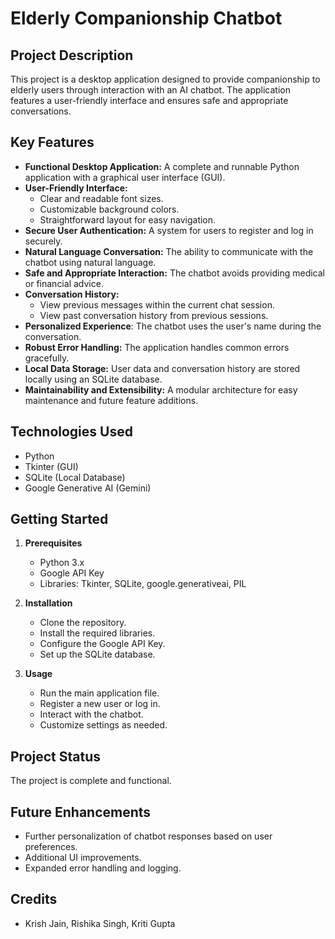 # Elderly Companionship Chatbot

## Project Description

This project is a desktop application designed to provide companionship to elderly users through interaction with an AI chatbot. The application features a user-friendly interface and ensures safe and appropriate conversations.

## Key Features

* **Functional Desktop Application:** A complete and runnable Python application with a graphical user interface (GUI).
* **User-Friendly Interface:**
    * Clear and readable font sizes.
    * Customizable background colors.
    * Straightforward layout for easy navigation.
* **Secure User Authentication:** A system for users to register and log in securely.
* **Natural Language Conversation:** The ability to communicate with the chatbot using natural language.
* **Safe and Appropriate Interaction:** The chatbot avoids providing medical or financial advice.
* **Conversation History:**
    * View previous messages within the current chat session.
    * View past conversation history from previous sessions.
* **Personalized Experience**: The chatbot uses the user's name during the conversation.
* **Robust Error Handling:** The application handles common errors gracefully.
* **Local Data Storage:** User data and conversation history are stored locally using an SQLite database.
* **Maintainability and Extensibility:** A modular architecture for easy maintenance and future feature additions.

## Technologies Used

* Python
* Tkinter (GUI)
* SQLite (Local Database)
* Google Generative AI (Gemini)

## Getting Started

1.  **Prerequisites**
    * Python 3.x
    * Google API Key
    * Libraries:  Tkinter, SQLite, google.generativeai, PIL

2.  **Installation**
    * Clone the repository.
    * Install the required libraries.
    * Configure the Google API Key.
    * Set up the SQLite database.

3.  **Usage**
    * Run the main application file.
    * Register a new user or log in.
    * Interact with the chatbot.
    * Customize settings as needed.

## Project Status

The project is complete and functional.

## Future Enhancements

* Further personalization of chatbot responses based on user preferences.
* Additional UI improvements.
* Expanded error handling and logging.

## Credits

* Krish Jain, Rishika Singh, Kriti Gupta
